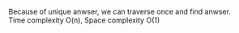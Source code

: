 Because of unique anwser, we can traverse once and find anwser.   
Time complexity O(n), Space complexity O(1)